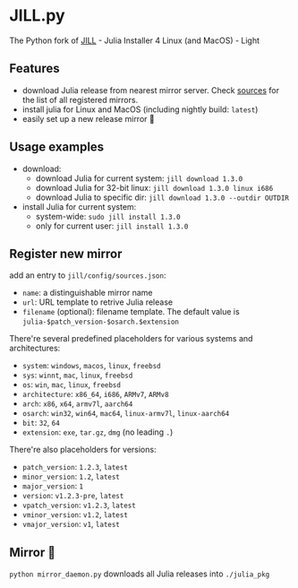 # JILL.py

The Python fork of [JILL](https://github.com/abelsiqueira/jill) - Julia Installer 4 Linux (and MacOS) - Light

## Features

* download Julia release from nearest mirror server. Check [sources](jill/config/sources.json) for the list of all registered mirrors.
* install julia for Linux and MacOS (including nightly build: `latest`)
* easily set up a new release mirror 🚧

## Usage examples

* download:
    - download Julia for current system: `jill download 1.3.0`
    - download Julia for 32-bit linux: `jill download 1.3.0 linux i686`
    - download Julia to specific dir: `jill download 1.3.0 --outdir OUTDIR`
* install Julia for current system:
    - system-wide: `sudo jill install 1.3.0`
    - only for current user: `jill install 1.3.0`

## Register new mirror

add an entry to `jill/config/sources.json`:

* `name`: a distinguishable mirror name
* `url`: URL template to retrive Julia release
* `filename` (optional): filename template. The default value is `julia-$patch_version-$osarch.$extension`

There're several predefined placeholders for various systems and architectures:

* `system`: `windows`, `macos`, `linux`, `freebsd`
* `sys`: `winnt`, `mac`, `linux`, `freebsd`
* `os`: `win`, `mac`, `linux`, `freebsd`
* `architecture`: `x86_64`, `i686`, `ARMv7`, `ARMv8`
* `arch`: `x86`, `x64`, `armv7l`, `aarch64`
* `osarch`: `win32`, `win64`, `mac64`, `linux-armv7l`, `linux-aarch64`
* `bit`: `32`, `64`
* `extension`: `exe`, `tar.gz`, `dmg` (no leading `.`)

There're also placeholders for versions:

* `patch_version`: `1.2.3`, `latest`
* `minor_version`: `1.2`, `latest`
* `major_version`: `1`
* `version`: `v1.2.3-pre`, `latest`
* `vpatch_version`: `v1.2.3`, `latest`
* `vminor_version`: `v1.2`, `latest`
* `vmajor_version`: `v1`, `latest`

## Mirror 🚧

`python mirror_daemon.py` downloads all Julia releases into `./julia_pkg`
